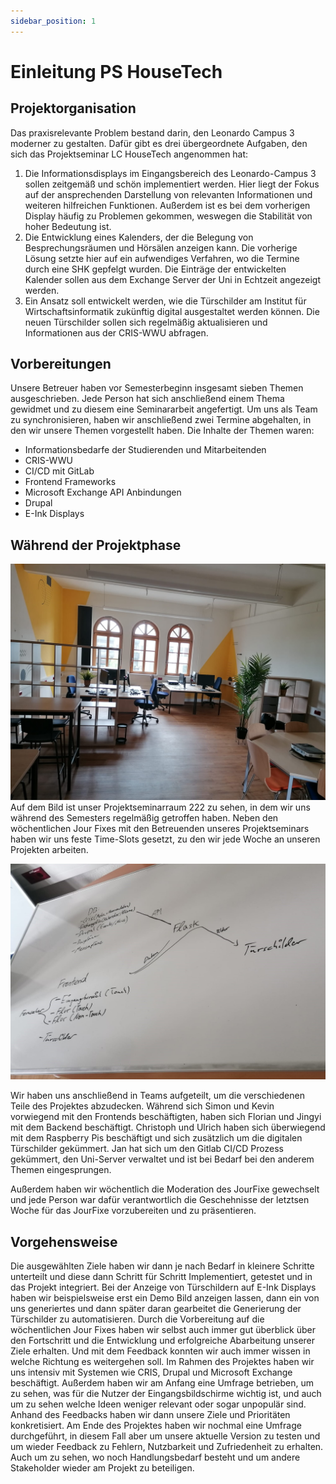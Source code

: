 ```yaml
---
sidebar_position: 1
---
```


# Einleitung PS HouseTech

## Projektorganisation
Das praxisrelevante Problem bestand darin, den Leonardo Campus 3 moderner zu gestalten. Dafür gibt es drei übergeordnete Aufgaben, den sich das Projektseminar LC HouseTech angenommen hat:

1. Die Informationsdisplays im Eingangsbereich des Leonardo-Campus 3 sollen zeitgemäß und schön implementiert werden. Hier liegt der Fokus auf der ansprechenden Darstellung von relevanten Informationen und weiteren hilfreichen Funktionen. Außerdem ist es bei dem vorherigen Display häufig zu Problemen gekommen, weswegen die Stabilität von hoher Bedeutung ist.
2. Die Entwicklung eines Kalenders, der die Belegung von Besprechungsräumen und Hörsälen anzeigen kann. Die vorherige Lösung setzte hier auf ein aufwendiges Verfahren, wo die Termine durch eine SHK gepfelgt wurden. Die Einträge der entwickelten Kalender sollen aus dem Exchange Server der Uni in Echtzeit angezeigt werden. 
3. Ein Ansatz soll entwickelt werden, wie die Türschilder am Institut für Wirtschaftsinformatik zukünftig digital ausgestaltet werden können. Die neuen Türschilder sollen sich regelmäßig aktualisieren und Informationen aus der CRIS-WWU abfragen.

## Vorbereitungen 

Unsere Betreuer haben vor Semesterbeginn insgesamt sieben Themen ausgeschrieben. Jede Person hat sich anschließend einem Thema gewidmet und zu diesem eine Seminararbeit angefertigt. Um uns als Team zu synchronisieren, haben wir anschließend zwei Termine abgehalten, in den wir unsere Themen vorgestellt haben. 
Die Inhalte der Themen waren: 
- Informationsbedarfe der Studierenden und Mitarbeitenden
- CRIS-WWU
- CI/CD mit GitLab
- Frontend Frameworks
- Microsoft Exchange API Anbindungen
- Drupal
- E-Ink Displays

## Während der Projektphase
 
![SeminarRaum](./lcpjraum.jpg)
Auf dem Bild ist unser Projektseminarraum 222 zu sehen, in dem wir uns während des Semesters regelmäßig getroffen haben. Neben den wöchentlichen Jour Fixes mit den Betreuenden unseres Projektseminars haben wir uns feste Time-Slots gesetzt, zu den wir jede Woche an unseren Projekten arbeiten. 

![Projektplan](./d1projektplan.jpg)

Wir haben uns anschließend in Teams aufgeteilt, um die verschiedenen Teile des Projektes abzudecken.
Während sich Simon und Kevin vorwiegend mit den Frontends beschäftigten, haben sich Florian und Jingyi mit dem Backend beschäftigt.
Christoph und Ulrich haben sich überwiegend mit dem Raspberry Pis beschäftigt und sich zusätzlich um die digitalen Türschilder gekümmert.
Jan hat sich um den Gitlab CI/CD Prozess gekümmert, den Uni-Server verwaltet und ist bei Bedarf bei den anderem Themen eingesprungen. 

Außerdem haben wir wöchentlich die Moderation des JourFixe gewechselt und jede Person war dafür verantwortlich die Geschehnisse der letztsen Woche für das JourFixe vorzubereiten und zu präsentieren.

## Vorgehensweise
Die ausgewählten Ziele haben wir dann je nach Bedarf in kleinere Schritte unterteilt und diese dann Schritt für Schritt Implementiert, getestet und in das Projekt integriert. Bei der Anzeige von Türschildern auf E-Ink Displays haben wir beispielsweise erst ein Demo Bild anzeigen lassen, dann ein von uns generiertes und dann später daran gearbeitet die Generierung der Türschilder zu automatisieren.
Durch die Vorbereitung auf die wöchentlichen Jour Fixes haben wir selbst auch immer gut überblick über den Fortschritt und die Entwicklung und erfolgreiche Abarbeitung unserer Ziele erhalten. Und mit dem Feedback konnten wir auch immer wissen in welche Richtung es weitergehen soll. 
Im Rahmen des Projektes haben wir uns intensiv mit Systemen wie CRIS, Drupal und Microsoft Exchange beschäftigt.
Außerdem haben wir am Anfang eine Umfrage betrieben, um zu sehen, was für die Nutzer der Eingangsbildschirme wichtig ist, und auch um zu sehen welche Ideen weniger relevant oder sogar unpopulär sind. Anhand des Feedbacks haben wir dann unsere Ziele und Prioritäten konkretisiert. 
Am Ende des Projektes haben wir nochmal eine Umfrage durchgeführt, in diesem Fall aber um unsere aktuelle Version zu testen und um wieder Feedback zu Fehlern, Nutzbarkeit und Zufriedenheit zu erhalten. Auch um zu sehen, wo noch Handlungsbedarf besteht und um andere Stakeholder wieder am Projekt zu beteiligen.


